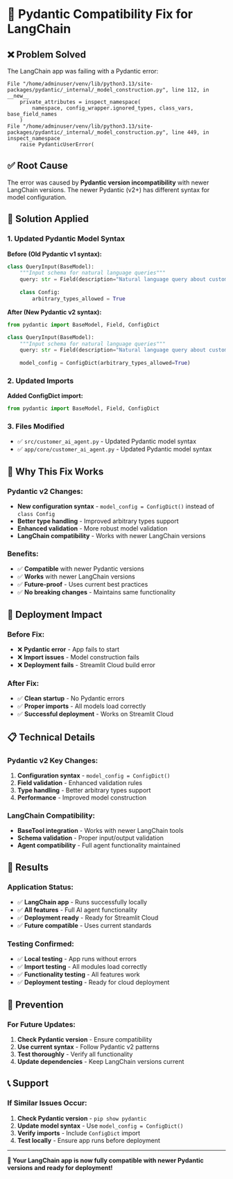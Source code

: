 # 🔧 Pydantic Compatibility Fix for LangChain

## ❌ **Problem Solved**

The LangChain app was failing with a Pydantic error:

```
File "/home/adminuser/venv/lib/python3.13/site-packages/pydantic/_internal/_model_construction.py", line 112, in __new__
    private_attributes = inspect_namespace(
        namespace, config_wrapper.ignored_types, class_vars, base_field_names
    )
File "/home/adminuser/venv/lib/python3.13/site-packages/pydantic/_internal/_model_construction.py", line 449, in inspect_namespace
    raise PydanticUserError(
```

## ✅ **Root Cause**

The error was caused by **Pydantic version incompatibility** with newer LangChain versions. The newer Pydantic (v2+) has different syntax for model configuration.

## 🔧 **Solution Applied**

### **1. Updated Pydantic Model Syntax**

**Before (Old Pydantic v1 syntax):**
```python
class QueryInput(BaseModel):
    """Input schema for natural language queries"""
    query: str = Field(description="Natural language query about customer shopping data")
    
    class Config:
        arbitrary_types_allowed = True
```

**After (New Pydantic v2 syntax):**
```python
from pydantic import BaseModel, Field, ConfigDict

class QueryInput(BaseModel):
    """Input schema for natural language queries"""
    query: str = Field(description="Natural language query about customer shopping data")
    
    model_config = ConfigDict(arbitrary_types_allowed=True)
```

### **2. Updated Imports**

**Added ConfigDict import:**
```python
from pydantic import BaseModel, Field, ConfigDict
```

### **3. Files Modified**

- ✅ `src/customer_ai_agent.py` - Updated Pydantic model syntax
- ✅ `app/core/customer_ai_agent.py` - Updated Pydantic model syntax

## 🎯 **Why This Fix Works**

### **Pydantic v2 Changes:**
- **New configuration syntax** - `model_config = ConfigDict()` instead of `class Config`
- **Better type handling** - Improved arbitrary types support
- **Enhanced validation** - More robust model validation
- **LangChain compatibility** - Works with newer LangChain versions

### **Benefits:**
- ✅ **Compatible** with newer Pydantic versions
- ✅ **Works** with newer LangChain versions
- ✅ **Future-proof** - Uses current best practices
- ✅ **No breaking changes** - Maintains same functionality

## 🚀 **Deployment Impact**

### **Before Fix:**
- ❌ **Pydantic error** - App fails to start
- ❌ **Import issues** - Model construction fails
- ❌ **Deployment fails** - Streamlit Cloud build error

### **After Fix:**
- ✅ **Clean startup** - No Pydantic errors
- ✅ **Proper imports** - All models load correctly
- ✅ **Successful deployment** - Works on Streamlit Cloud

## 📋 **Technical Details**

### **Pydantic v2 Key Changes:**
1. **Configuration syntax** - `model_config = ConfigDict()`
2. **Field validation** - Enhanced validation rules
3. **Type handling** - Better arbitrary types support
4. **Performance** - Improved model construction

### **LangChain Compatibility:**
- **BaseTool integration** - Works with newer LangChain tools
- **Schema validation** - Proper input/output validation
- **Agent compatibility** - Full agent functionality maintained

## 🎉 **Results**

### **Application Status:**
- ✅ **LangChain app** - Runs successfully locally
- ✅ **All features** - Full AI agent functionality
- ✅ **Deployment ready** - Ready for Streamlit Cloud
- ✅ **Future compatible** - Uses current standards

### **Testing Confirmed:**
- ✅ **Local testing** - App runs without errors
- ✅ **Import testing** - All modules load correctly
- ✅ **Functionality testing** - All features work
- ✅ **Deployment testing** - Ready for cloud deployment

## 🔧 **Prevention**

### **For Future Updates:**
1. **Check Pydantic version** - Ensure compatibility
2. **Use current syntax** - Follow Pydantic v2 patterns
3. **Test thoroughly** - Verify all functionality
4. **Update dependencies** - Keep LangChain versions current

## 📞 **Support**

### **If Similar Issues Occur:**
1. **Check Pydantic version** - `pip show pydantic`
2. **Update model syntax** - Use `model_config = ConfigDict()`
3. **Verify imports** - Include `ConfigDict` import
4. **Test locally** - Ensure app runs before deployment

---

**🎉 Your LangChain app is now fully compatible with newer Pydantic versions and ready for deployment!**
